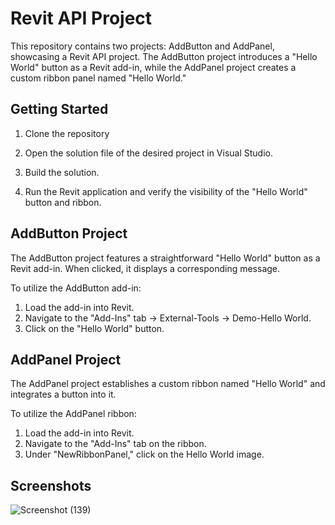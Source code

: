# Revit API Project

This repository contains two projects: AddButton and AddPanel, showcasing a Revit API project. The AddButton project introduces a "Hello World" button as a Revit add-in, while the AddPanel project creates a custom ribbon panel named "Hello World."

## Getting Started

1. Clone the repository


2. Open the solution file of the desired project in Visual Studio.

3. Build the solution.

4. Run the Revit application and verify the visibility of the "Hello World" button and ribbon.

## AddButton Project

The AddButton project features a straightforward "Hello World" button as a Revit add-in. When clicked, it displays a corresponding message.

To utilize the AddButton add-in:
1. Load the add-in into Revit.
2. Navigate to the "Add-Ins" tab -> External-Tools -> Demo-Hello World.
3. Click on the "Hello World" button.

## AddPanel Project

The AddPanel project establishes a custom ribbon named "Hello World" and integrates a button into it.

To utilize the AddPanel ribbon:
1. Load the add-in into Revit.
2. Navigate to the "Add-Ins" tab on the ribbon.
3. Under "NewRibbonPanel," click on the Hello World image.

## Screenshots
![Screenshot (139)](https://github.com/divyaansh0105/RevitAPI/assets/158050858/34256509-565d-4e26-9a1d-61a2a3bd7e94)


